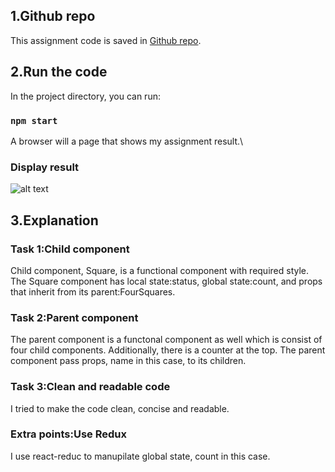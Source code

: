 ## 1.Github repo

This assignment code is saved in [Github repo](https://github.com/Johnspeanut/cs5610Assignment5/tree/master/assignment5).

## 2.Run the code

In the project directory, you can run:

### `npm start`

A browser will a page that shows my assignment result.\

### Display result

![alt text](https://github.com/Johnspeanut/cs5610Assignment5/tree/master/assignment5/display.PNG)

## 3.Explanation
### Task 1:Child component
Child component, Square, is a functional component with required style. The Square component has local state:status, global state:count, and props that inherit from its parent:FourSquares. 
### Task 2:Parent component
The parent component is a functonal component as well which is consist of four child components. Additionally, there is a counter at the top. The parent component pass props, name in this case, to its children.

### Task 3:Clean and readable code
I tried to make the code clean, concise and readable.

### Extra points:Use Redux
I use react-reduc to manupilate global state, count in this case.

